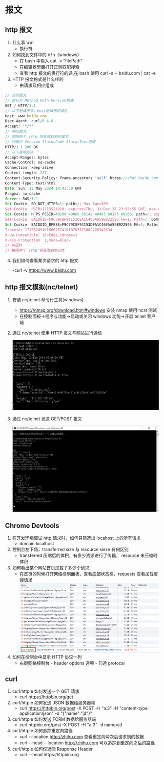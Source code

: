 # 报文

## http 报文

1. 什么事 \r\n
   - 换行符
2. 如何找到文件中的 \r\n（windows）
   - 在 bash 中输入 cat -v "filePath"
   - 在编辑器里面打开正则匹配搜索
   - 查看 http 报文的换行符的话,在 bash 使用 curl -s -i baidu.com | cat -e
3. HTTP 报文格式是什么样的
   - 由请求及相应组成

```javascript
// 请求报文
// 首行为 Method Path Version构成
GET / HTTP/1.1
// 以下是请求头，Host是请求的域名
Host: www.baidu.com
User-Agent: curl/8.4.0
Accept: '*/*'
// 响应报文
// 相隔两个 \r\n 将会收到响应报文
// 行首由 Version StatusCode StatusText组成
HTTP/1.1 200 OK
// 以下是响应头
Accept-Ranges: bytes
Cache-Control: no-cache
Connection: keep-alive
Content-Length: 227
Content-Security-Policy: frame-ancestors 'self' https://chat.baidu.com http://mirror-chat.baidu.com https://fj-chat.baidu.com https://hba-chat.baidu.com https://hbe-chat.baidu.com https://njjs-chat.baidu.com https://nj-chat.baidu.com https://hna-chat.baidu.com https://hnb-chat.baidu.com http://debug.baidu-int.com;
Content-Type: text/html
Date: Sun, 12 May 2024 14:41:50 GMT
Pragma: no-cache
Server: BWS/1.1
Set-Cookie: BD_NOT_HTTPS=1; path=/; Max-Age=300
Set-Cookie: PSTM=1715524910; expires=Thu, 31-Dec-37 23:55:55 GMT; max-age=2147483647; path=/; domain=.baidu.com
Set-Cookie: H_PS_PSSID=40299_40080_60142_40463_60175_60269; path=/; expires=Mon, 12-May-25 14:41:50 GMT; domain=.baidu.com
Set-Cookie: BAIDUID=F9C79C8F94153DEA1C460AA59B922595:FG=1; Path=/; Domain=baidu.com; Max-Age=31536000
Set-Cookie: BAIDUID_BFESS=F9C79C8F94153DEA1C460AA59B922595:FG=1; Path=/; Domain=baidu.com; Max-Age=31536000; Secure; SameSite=None
Traceid: 1715524910186625741810703373082228342634
X-Ua-Compatible: IE=Edge,chrome=1
X-Xss-Protection: 1;mode=block
// 响应体
// 相隔两个 \r\n 将会收到响应体
```

4. 我们如何查看某次请求的 http 报文

   -curl -v https://www.baidu.com

## http 报文模拟(nc/telnet)

1. 安装 nc/telnet 命令行工具(windows)
   - https://nmap.org/download.html#windows 安装 nmap 使用 ncat 测试
   - 在控制面板->程序与功能->启动或关闭 windows 功能->开启 telnet 客户端
1. 通过 nc/telnet 使用 HTTP 报文与网站进行通信

   ![nc-get](nc-get.png)

1. 通过 nc/telnet 发送 GET/POST 报文

   ![nc-post](nc-post.png)

## Chrome Devtools

1. 在开发环境调试 http 请求时，如何只筛选出 locahost 上的所有请求
   - domain:localhost
2. 控制台左下角，transferred size 与 resource sieze 有何区别
   - transferred 压缩后的体积，有多少资源进行了传输， resource 未压缩时体积
3. 如何看出某个网站首页加载了多少个请求
   - 在首页的时候打开网络控制面板，查看底部状态栏，requests 查看加载度搜请求
     ![requests](requests.png)
4. 如何在控制台中显示 HTTP 协议一列
   - 右键网络控制台 - header options 选项 - 勾选 protocal

## curl

1. curl/httpie 如何发送一个 GET 请求
   - curl https://httpbin.org/get
2. curl/httpie 如何发送 JSON 数据给服务器端
   - curl https://httpbin.org/post -X POST -H "a:3" -H "content-type: application/json" -d "{"name":"jd"}"
3. curl/httpie 如何发送 FORM 数据给服务器端
   - curl httpbin.org/post -X POST -H "a:3" -d name=jd
4. curl/httpie 如何追踪重定向路径
   - curl --location http://zhihu.com 查看重定向两次后请求到的数据
   - curl --head --location http://zhihu.com 可以追踪到重定向之后的路径
5. curl/httpie 如何仅返回 Response Header
   - curl --head https:/httpbin.org
